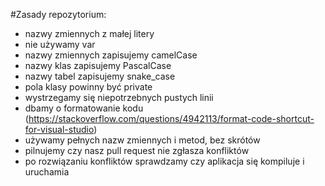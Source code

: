 #Zasady repozytorium:

- nazwy zmiennych z małej litery
- nie używamy var
- nazwy zmiennych zapisujemy camelCase
- nazwy klas zapisujemy PascalCase
- nazwy tabel zapisujemy snake_case
- pola klasy powinny być private
- wystrzegamy się niepotrzebnych pustych linii
- dbamy o formatowanie kodu (https://stackoverflow.com/questions/4942113/format-code-shortcut-for-visual-studio)
- używamy pełnych nazw zmiennych i metod, bez skrótów
- pilnujemy czy nasz pull request nie zgłasza konfliktów
- po rozwiązaniu konfliktów sprawdzamy czy aplikacja się kompiluje i uruchamia
